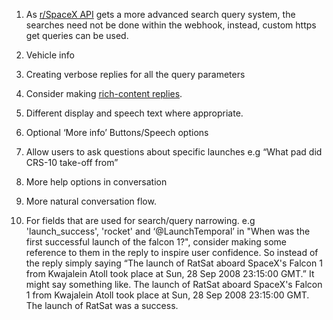 1. As [r/SpaceX API](https://github.com/r-spacex/SpaceX-API) gets a more advanced search query system, the searches need not be done within the webhook, instead, custom https get queries can be used. 

2. Vehicle info

3. Creating verbose replies for all the query parameters

4. Consider making [rich-content replies](https://api.ai/docs/rich-messages#card).

5. Different display and speech text where appropriate.

6. Optional ‘More info’ Buttons/Speech options

7. Allow users to ask questions about specific launches e.g “What pad did CRS-10 take-off from”

8. More help options in conversation

9. More natural conversation flow.

10. For fields that are used for search/query narrowing. e.g 'launch_success', 'rocket' and ‘@LaunchTemporal’ in "When was the first successful launch of the falcon 1?", consider making some reference to them in the reply to inspire user confidence. So instead of the reply simply saying “The launch of RatSat aboard SpaceX's Falcon 1 from Kwajalein Atoll took place at Sun, 28 Sep 2008 23:15:00 GMT.” It might say something like. The launch of RatSat aboard SpaceX's Falcon 1 from Kwajalein Atoll took place at Sun, 28 Sep 2008 23:15:00 GMT. The launch of RatSat was a success.
